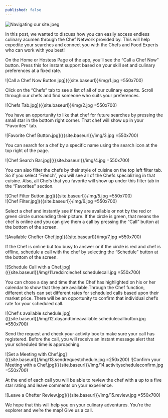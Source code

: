 ```yaml
---
published: false
---
```

![Navigating our site.jpeg]({{site.baseurl}}/img/phone1.jpeg)

In this post, we wanted to discuss how you can easily access endless culinary acumen through the Chef Network provided by. This will help expedite your searches and connect you with the Chefs and Food Experts who can work with you best!

On the Home or Hostess Page of the app, you’ll see the “Call a Chef Now” button. Press this for instant support based on your skill set and culinary preferences at a fixed rate.

![Call a Chef Now Button.jpg]({{site.baseurl}}/img/1.jpg =550x700)

Click on the “Chefs” tab to see a list of all of our culinary experts. Scroll through our chefs and find someone who suits your preferences.  

![Chefs Tab.jpg]({{site.baseurl}}/img/2.jpg =550x700)  

You have an opportunity to like that chef for future searches by pressing the small star in the bottom right corner. That chef will show up in your “Favorites” tab.

![Favorite Chef Button.jpg]({{site.baseurl}}/img/3.jpg =550x700)

You can search for a chef by a specific name using the search icon at the top right of the page. 

![Chef Search Bar.jpg]({{site.baseurl}}/img/4.jpg =550x700)   

You can also filter the chefs by their style of cuisine on the top left filter tab. So if you select “French”, you will see all of the Chefs specializing in that cuisine. Also, all Chefs that you favorite will show up under this filter tab in the “Favorites” section. 

![Chef Filter Button.jpg]({{site.baseurl}}/img/5.jpg =550x700)      
![Chef Filter.jpg]({{site.baseurl}}/img/6.jpg =550x700)

Select a chef and instantly see if they are available or not by the red or green circle surrounding their picture. If the circle is green, that means the chef is online and you can give them a call by pressing the “Call” button at the bottom of the screen.

![Available Chefter Chef.jpg]({{site.baseurl}}/img/7.jpg =550x700)

If the Chef is online but too busy to answer or if the circle is red and chef is offline, schedule a call with the chef by selecting the “Schedule” button at the bottom of the screen. 

![Schedule Call with a Chef.jpg]({{site.baseurl}}/img/11.redcirclechef:schedulecall.jpg =550x700)

You can chose a day and time that the Chef has highlighted on his or her calendar to show that they are available.Through the Chef function, different chefs can set different rates for scheduled calls based upon their market price. There will be an opportunity to confirm that individual chef’s rate for your scheduled call. 

![Chef's available schedule.jpg]({{site.baseurl}}/img/12.dayandtimeavailable:schedulecallbutton.jpg =550x700)

Send the request and check your activity box to make sure your call has registered. Before the call, you will receive an instant message alert that your scheduled time is approaching. 

![Set a Meeting with Chef.jpg]({{site.baseurl}}/img/13.sendrequestchedule.jpg =250x200)
![Confirm your Meeting with a Chef.jpg]({{site.baseurl}}/img/14.activityscheduleconfirm.jpg =550x700)

At the end of each call you will be able to review the chef with a up to a five star rating and leave comments on your experience. 

![Leave a Chefter Review.jpg]({{site.baseurl}}/img/15.review.jpg =550x700)

We hope that this will help you on your culinary adventures. You’re the explorer and we’re the map! Give us a call. 

